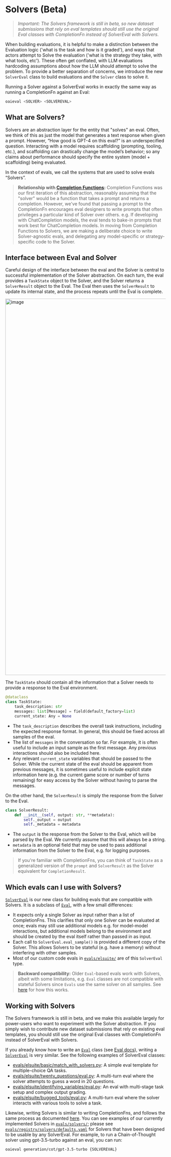 # Solvers (Beta)

> *Important: The Solvers framework is still in beta, so new dataset submissions that rely on eval templates should still use the original Eval classes with CompletionFn instead of SolverEval with Solvers.*

When building evaluations, it is helpful to make a distinction between the Evaluation logic ('what is the task and how is it graded'), and ways that actors attempt to Solve the evaluation ('what is the strategy they take, with what tools, etc'). These often get conflated, with LLM evaluations hardcoding assumptions about how the LLM should attempt to solve the problem. To provide a better separation of concerns, we introduce the new `SolverEval` class to build evaluations and the `Solver` class to solve it.

Running a Solver against a SolverEval works in exactly the same way as running a CompletionFn against an Eval:
```bash
oaieval <SOLVER> <SOLVEREVAL>
```

## What are Solvers?
Solvers are an abstraction layer for the entity that "solves" an eval. Often, we think of this as just the model that generates a text response when given a prompt. However, “How good is GPT-4 on this eval?” is an underspecified question. Interacting with a model requires scaffolding (prompting, tooling, etc.), and scaffolding can drastically change the model’s behavior; so any claims about performance should specify the entire system (model + scaffolding) being evaluated.

In the context of evals, we call the systems that are used to solve evals “Solvers”.

> **Relationship with [Completion Functions](/docs/completion-fns.md):** Completion Functions was our first iteration of this abstraction, reasonably assuming that the "solver" would be a function that takes a prompt and returns a completion. However, we've found that passing a prompt to the CompletionFn encourages eval designers to write prompts that often privileges a particular kind of Solver over others. e.g. If developing with ChatCompletion models, the eval tends to bake-in prompts that work best for ChatCompletion models. In moving from Completion Functions to Solvers, we are making a deliberate choice to write Solver-agnostic evals, and delegating any model-specific or strategy-specific code to the Solver.

## Interface between Eval and Solver

Careful design of the interface between the eval and the Solver is central to successful implementation of the Solver abstraction. On each turn, the eval provides a `TaskState` object to the Solver, and the Solver returns a `SolverResult` object to the Eval. The Eval then uses the `SolverResult` to update its internal state, and the process repeats until the Eval is complete.

<img width="1180" alt="image" src="https://github.com/openai/evals/assets/7796965/0e9c37d7-ed9e-47d4-bb9c-6bf909c19927">

The `TaskState` should contain all the information that a Solver needs to provide a response to the Eval environment.
```python
@dataclass
class TaskState:
    task_description: str
    messages: list[Message] = field(default_factory=list)
    current_state: Any = None
```
- The `task_description` describes the overall task instructions, including the expected response format. In general, this should be fixed across all samples of the eval.
- The list of `messages` in the conversation so far. For example, it is often useful to include an input sample as the first message. Any previous interactions should also be included here.
- Any relevant `current_state` variables that should be passed to the Solver. While the current state of the eval should be apparent from previous messages, it is sometimes useful to include explicit state information here (e.g. the current game score or number of turns remaining) for easy access by the Solver without having to parse the messages.

On the other hand, the `SolverResult` is simply the response from the Solver to the Eval.
```python
class SolverResult:
    def __init__(self, output: str, **metadata):
        self._output = output
        self._metadata = metadata
```
- The `output` is the response from the Solver to the Eval, which will be parsed by the Eval. We currently assume that this will always be a string.
- `metadata` is an optional field that may be used to pass additional information from the Solver to the Eval, e.g. for logging purposes.

> If you're familiar with CompletionFns, you can think of `TaskState` as a generalized version of the `prompt` and `SolverResult` as the Solver equivalent for `CompletionResult`.

## Which evals can I use with Solvers?

[`SolverEval`](/evals/eval.py#L168) is our new class for building evals that are compatible with Solvers. It is a subclass of [`Eval`](/evals/eval.py#L46), with a few small differences:
- It expects only a single Solver as input rather than a list of CompletionFns. This clarifies that only one Solver can be evaluated at once; evals may still use additional models e.g. for model-model interactions, but additional models belong to the environment and should be created by the eval itself rather than passed in as input.
- Each call to `SolverEval.eval_sample()` is provided a different copy of the Solver. This allows Solvers to be stateful (e.g. have a memory) without interfering with other samples.
- Most of our custom code evals in [`evals/elsuite/`](/evals/elsuite/) are of this `SolverEval` type.

> **Backward compatibility:** Older `Eval`-based evals work with Solvers, albeit with some limitations, e.g. `Eval` classes are not compatible with stateful Solvers since `Evals` use the same solver on all samples. See [here](/evals/completion_fns/solver_completion_fn.py) for how this works.

## Working with Solvers

The Solvers framework is still in beta, and we make this available largely for power-users who want to experiment with the Solver abstraction. If you simply wish to contribute new dataset submissions that rely on existing eval templates, you should still use the original Eval classes with CompletionFn instead of SolverEval with Solvers.

If you already know how to write an [`Eval`](/evals/eval.py#L46) class (see [Eval docs](/docs/custom-eval.md)), writing a [`SolverEval`](/evals/eval.py#L168) is very similar. See the following examples of SolverEval classes:
- [evals/elsuite/basic/match_with_solvers.py](/evals/elsuite/basic/match_with_solvers.py): A simple eval template for multiple-choice QA tasks.
- [evals/elsuite/twenty_questions/eval.py](/evals/elsuite/twenty_questions/eval.py): A multi-turn eval where the solver attempts to guess a word in 20 questions.
- [evals/elsuite/identifying_variables/eval.py](/evals/elsuite/identifying_variables/eval.py): An eval with multi-stage task setup and complex output grading.
- [evals/elsuite/bugged_tools/eval.py](/evals/elsuite/bugged_tools/eval.py): A multi-turn eval where the solver interacts with various tools to solve a task.

Likewise, writing Solvers is similar to writing CompletionFns, and follows the same process as documented [here](/docs/completion-fns.md). You can see examples of our currently implemented Solvers in [`evals/solvers/`](/evals/solvers); please see [`evals/registry/solvers/defaults.yaml`](/evals/registry/solvers/defaults.yaml) for Solvers that have been designed to be usable by any SolverEval. For example, to run a Chain-of-Thought solver using gpt-3.5-turbo against an eval, you can run:
```bash
oaieval generation/cot/gpt-3.5-turbo {SOLVEREVAL}
```
